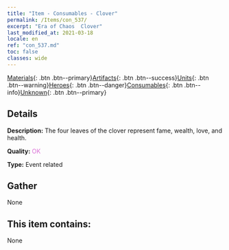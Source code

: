 ```yaml
---
title: "Item - Consumables - Clover"
permalink: /Items/con_537/
excerpt: "Era of Chaos  Clover"
last_modified_at: 2021-03-18
locale: en
ref: "con_537.md"
toc: false
classes: wide
---
```

 [Materials](/Items/){: .btn .btn--primary}[Artifacts](/Items/Artifacts/){: .btn .btn--success}[Units](/Items/Units/){: .btn .btn--warning}[Heroes](/Items/Heroes/){: .btn .btn--danger}[Consumables](/Items/Consumables/){: .btn .btn--info}[Unknown](/Items/Unknown/){: .btn .btn--primary}

## Details
 **Description:** The four leaves of the clover represent fame, wealth, love, and health.

 **Quality:** <span style="color: #DA70D6">OK</span>

 **Type:** Event related

## Gather

  None

## This item contains:

  None

